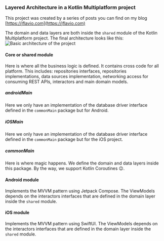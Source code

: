### Layered Architecture in a Kotlin Multiplatform project

This project was created by a series of posts you can find on my blog [https://jflavio.com](https://jflavio.com)

The domain and data layers are both inside the `shared` module of the Kotlin Multiplatform project. The final architecture looks like this:
![Basic architecture of the project](https://jflavio.com/wp-content/uploads/2022/03/kmm-project.drawio-4.png "Basic architecture of the project")

#### Core or shared module
Here is where all the business logic is defined. It contains cross code for all platform. This includes: repositories interfaces, repositories implementations, data sources implementation, networking access for consuming REST APIs, interactors and main domain models.

##### androidMain
Here we only have an implementation of the database driver interface defined in the `commonMain` package but for Android.

##### iOSMain
Here we only have an implementation of the database driver interface defined in the `commonMain` package but for the iOS project.

##### commonMain
Here is where magic happens. We define the domain and data layers inside this package. By the way, we support Kotlin Coroutines 😉.

#### Android module
Implements the MVVM pattern using Jetpack Compose. The ViewModels depends on the interactors interfaces that are defined in the domain layer inside the `shared` module.

#### iOS module
Implements the MVVM pattern using SwiftUI. The ViewModels depends on the interactors interfaces that are defined in the domain layer inside the `shared` module.